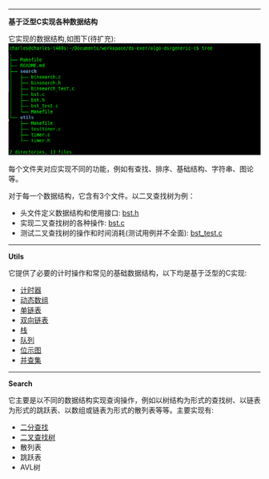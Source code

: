 -----

**基于泛型C实现各种数据结构**

它实现的数据结构,如图下(待扩充):
![数据结构](https://github.com/charlesxiong/algo-ds/blob/master/java/images/Selection_036.png)

每个文件夹对应实现不同的功能，例如有查找、排序、基础结构、字符串、图论等。

对于每一个数据结构，它含有3个文件。以二叉查找树为例：

- 头文件定义数据结构和使用接口:  [bst.h](https://github.com/charlesxiong/algo-ds/blob/master/generic-c/search/bst.h)
-  实现二叉查找树的各种操作: [bst.c](https://github.com/charlesxiong/algo-ds/blob/master/generic-c/search/bst.c)
-  测试二叉查找树的操作和时间消耗(测试用例并不全面): [bst_test.c](https://github.com/charlesxiong/algo-ds/blob/master/generic-c/search/bst_test.c)



-----

**Utils**

它提供了必要的计时操作和常见的基础数据结构，以下均是基于泛型的C实现:

- [计时器](https://github.com/charlesxiong/algo-ds/blob/master/generic-c/utils/timer.c) 
- [动态数组](http://)
- [单链表](http://)
- [双向链表](http://)
- [栈](http://)
- [队列](http://)
- [位示图](http://)
- [并查集](http://)

-----

**Search**

它主要是以不同的数据结构实现查询操作，例如以树结构为形式的查找树、以链表为形式的跳跃表、以数组或链表为形式的散列表等等。主要实现有:

- [二分查找](https://github.com/charlesxiong/algo-ds/blob/master/generic-c/search/binsearch.c)
- [二叉查找树](https://github.com/charlesxiong/algo-ds/blob/master/generic-c/search/bst.c)
- 散列表
- 跳跃表
- AVL树

